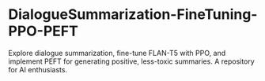 # DialogueSummarization-FineTuning-PPO-PEFT
Explore dialogue summarization, fine-tune FLAN-T5 with PPO, and implement PEFT for generating positive, less-toxic summaries. A repository for AI enthusiasts.
